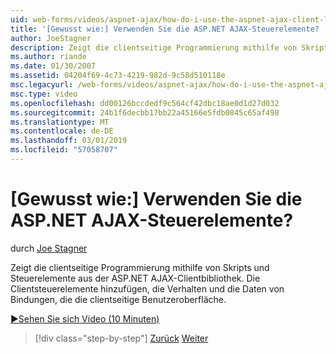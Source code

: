 ```yaml
---
uid: web-forms/videos/aspnet-ajax/how-do-i-use-the-aspnet-ajax-client-library-controls
title: '[Gewusst wie:] Verwenden Sie die ASP.NET AJAX-Steuerelemente? | Microsoft-Dokumentation'
author: JoeStagner
description: Zeigt die clientseitige Programmierung mithilfe von Skripts und Steuerelemente aus der ASP.NET AJAX-Clientbibliothek. Die Clientsteuerelemente werden die Aktionen, Behavio hinzufügen...
ms.author: riande
ms.date: 01/30/2007
ms.assetid: 04204f69-4c73-4219-982d-9c58d510118e
msc.legacyurl: /web-forms/videos/aspnet-ajax/how-do-i-use-the-aspnet-ajax-client-library-controls
msc.type: video
ms.openlocfilehash: dd00126bccdedf9c564cf42dbc18ae0d1d27d032
ms.sourcegitcommit: 24b1f6decbb17bb22a45166e5fdb0845c65af498
ms.translationtype: MT
ms.contentlocale: de-DE
ms.lasthandoff: 03/01/2019
ms.locfileid: "57058707"
---
```

<a name="how-do-i-use-the-aspnet-ajax-client-library-controls"></a>[Gewusst wie:] Verwenden Sie die ASP.NET AJAX-Steuerelemente?
====================
durch [Joe Stagner](https://github.com/JoeStagner)

Zeigt die clientseitige Programmierung mithilfe von Skripts und Steuerelemente aus der ASP.NET AJAX-Clientbibliothek. Die Clientsteuerelemente hinzufügen, die Verhalten und die Daten von Bindungen, die die clientseitige Benutzeroberfläche.

[&#9654;Sehen Sie sich Video (10 Minuten)](https://channel9.msdn.com/Blogs/ASP-NET-Site-Videos/how-do-i-use-the-aspnet-ajax-client-library-controls)

> [!div class="step-by-step"]
> [Zurück](how-do-i-aspnet-ajax-enable-an-existing-web-service.md)
> [Weiter](how-do-i-use-an-aspnet-ajax-scriptmanagerproxy.md)
